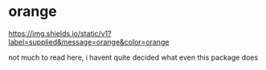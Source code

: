 # orange
https://img.shields.io/static/v1?label=supplied&message=orange&color=orange 

not much to read here, i havent quite decided what even this package does

